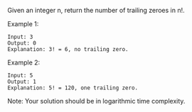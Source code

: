 Given an integer n, return the number of trailing zeroes in n!.

Example 1:
```
Input: 3
Output: 0
Explanation: 3! = 6, no trailing zero.
```
Example 2:
```
Input: 5
Output: 1
Explanation: 5! = 120, one trailing zero.
```
Note: Your solution should be in logarithmic time complexity.
